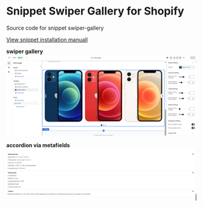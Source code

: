 # Snippet Swiper Gallery for Shopify

Source code for snippet swiper-gallery

[View snippet installation manuall](https://github.com/ovcharovcoder/test-ovcharov-store-2025/blob/main/Manual.pdf)

**swiper gallery**
<img src="swiper-gallery.png" alt="swiper gallery">

**accordion via metafields**
<img src="accordion.png" alt="accordion">


